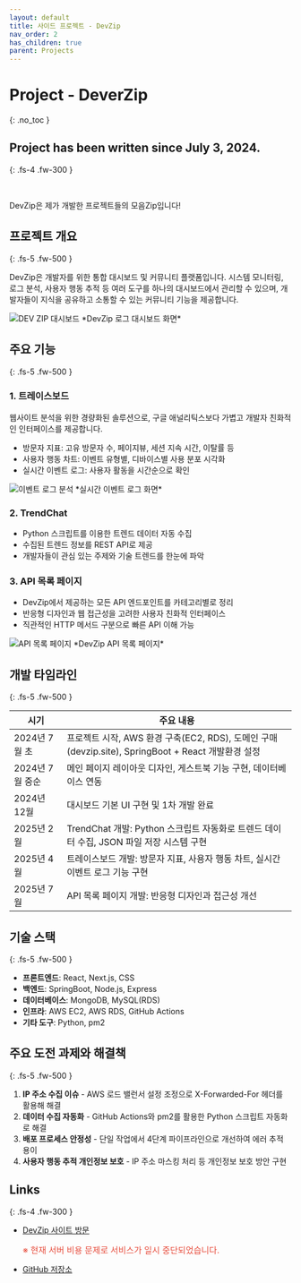 ```yaml
---
layout: default
title: 사이드 프로젝트 - DevZip
nav_order: 2
has_children: true
parent: Projects
---
```


# Project - DeverZip
{: .no_toc }

## Project has been written since July 3, 2024.
{: .fs-4 .fw-300 }

<br>

DevZip은 제가 개발한 프로젝트들의 모음Zip입니다!

## 프로젝트 개요
{: .fs-5 .fw-500 }

DevZip은 개발자를 위한 통합 대시보드 및 커뮤니티 플랫폼입니다. 시스템 모니터링, 로그 분석, 사용자 행동 추적 등 여러 도구를 하나의 대시보드에서 관리할 수 있으며, 개발자들이 지식을 공유하고 소통할 수 있는 커뮤니티 기능을 제공합니다.

<img src="../../../../assets/images/devzip/logdashboard.png" alt="DEV ZIP 대시보드">
*DevZip 로그 대시보드 화면*

## 주요 기능
{: .fs-5 .fw-500 }

### 1. 트레이스보드
웹사이트 분석을 위한 경량화된 솔루션으로, 구글 애널리틱스보다 가볍고 개발자 친화적인 인터페이스를 제공합니다.
- 방문자 지표: 고유 방문자 수, 페이지뷰, 세션 지속 시간, 이탈률 등
- 사용자 행동 차트: 이벤트 유형별, 디바이스별 사용 분포 시각화
- 실시간 이벤트 로그: 사용자 활동을 시간순으로 확인

<img src="../../../../assets/images/devzip/events.png" alt="이벤트 로그 분석">
*실시간 이벤트 로그 화면*

### 2. TrendChat
- Python 스크립트를 이용한 트렌드 데이터 자동 수집
- 수집된 트렌드 정보를 REST API로 제공
- 개발자들이 관심 있는 주제와 기술 트렌드를 한눈에 파악

### 3. API 목록 페이지
- DevZip에서 제공하는 모든 API 엔드포인트를 카테고리별로 정리
- 반응형 디자인과 웹 접근성을 고려한 사용자 친화적 인터페이스
- 직관적인 HTTP 메서드 구분으로 빠른 API 이해 가능

<img src="../../../../assets/images/devzip/apipage.png" alt="API 목록 페이지">
*DevZip API 목록 페이지*

## 개발 타임라인
{: .fs-5 .fw-500 }

| 시기 | 주요 내용 |
|------|----------|
| 2024년 7월 초 | 프로젝트 시작, AWS 환경 구축(EC2, RDS), 도메인 구매(devzip.site), SpringBoot + React 개발환경 설정 |
| 2024년 7월 중순 | 메인 페이지 레이아웃 디자인, 게스트북 기능 구현, 데이터베이스 연동 |
| 2024년 12월 | 대시보드 기본 UI 구현 및 1차 개발 완료 |
| 2025년 2월 | TrendChat 개발: Python 스크립트 자동화로 트렌드 데이터 수집, JSON 파일 저장 시스템 구현 |
| 2025년 4월 | 트레이스보드 개발: 방문자 지표, 사용자 행동 차트, 실시간 이벤트 로그 기능 구현 |
| 2025년 7월 | API 목록 페이지 개발: 반응형 디자인과 접근성 개선 |

## 기술 스택
{: .fs-5 .fw-500 }

- **프론트엔드**: React, Next.js, CSS
- **백엔드**: SpringBoot, Node.js, Express
- **데이터베이스**: MongoDB, MySQL(RDS)
- **인프라**: AWS EC2, AWS RDS, GitHub Actions
- **기타 도구**: Python, pm2

## 주요 도전 과제와 해결책
{: .fs-5 .fw-500 }

1. **IP 주소 수집 이슈** - AWS 로드 밸런서 설정 조정으로 X-Forwarded-For 헤더를 활용해 해결
2. **데이터 수집 자동화** - GitHub Actions와 pm2를 활용한 Python 스크립트 자동화로 해결
3. **배포 프로세스 안정성** - 단일 작업에서 4단계 파이프라인으로 개선하여 에러 추적 용이
4. **사용자 행동 추적 개인정보 보호** - IP 주소 마스킹 처리 등 개인정보 보호 방안 구현

## Links
{: .fs-4 .fw-300 }

- [DevZip 사이트 방문](https://devzip.cloud)
  
  <span style="color: #e74c3c; font-size: 0.95rem;">※ 현재 서버 비용 문제로 서비스가 일시 중단되었습니다.</span>
- [GitHub 저장소](https://github.com/Hoooon22/devzip)